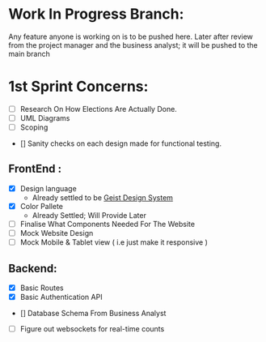 # Work In Progress Branch:

Any feature anyone is working on is to be pushed here. Later after review from the project manager and the business analyst; it will be pushed to the main branch

# 1st Sprint Concerns:

- [ ] Research On How Elections Are Actually Done.
- [ ] UML Diagrams
- [ ] Scoping
- [] Sanity checks on each design made for functional testing.


## FrontEnd :
- [x] Design language
    - Already settled to be [Geist Design System](https://vercel.com/geist/introduction)
- [x] Color Pallete
    - Already Settled; Will Provide Later
- [ ] Finalise What Components Needed For The Website
- [ ] Mock Website Design
- [ ] Mock Mobile & Tablet view ( i.e just make it responsive )

## Backend:
- [x] Basic Routes
- [x] Basic Authentication API 
- [] Database Schema From Business Analyst
- [ ] Figure out websockets for real-time counts

